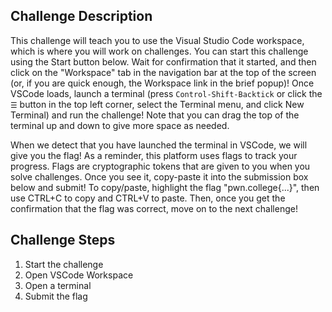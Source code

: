 ## Challenge Description
This challenge will teach you to use the Visual Studio Code workspace, which is where you will work on challenges.
You can start this challenge using the Start button below.
Wait for confirmation that it started, and then click on the "Workspace" tab in the navigation bar at the top of the screen (or, if you are quick enough, the Workspace link in the brief popup)!
Once VSCode loads, launch a terminal (press `Control-Shift-Backtick` or click the `☰` button in the top left corner, select the Terminal menu, and click New Terminal) and run the challenge!
Note that you can drag the top of the terminal up and down to give more space as needed. 

When we detect that you have launched the terminal in VSCode, we will give you the flag!
As a reminder, this platform uses flags to track your progress.
Flags are cryptographic tokens that are given to you when you solve challenges.
Once you see it, copy-paste it into the submission box below and submit! To copy/paste, highlight the flag "pwn.college{...}", then use CTRL+C to copy and CTRL+V to paste.
Then, once you get the confirmation that the flag was correct, move on to the next challenge!

## Challenge Steps
1. Start the challenge
2. Open VSCode Workspace
3. Open a terminal
4. Submit the flag
